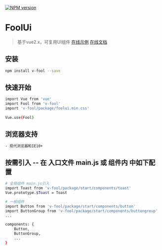 [![NPM version](https://img.shields.io/npm/v/v-fool.svg)](https://www.npmjs.com/package/v-fool)

# FoolUi

> 基于vue2.x，可复用UI组件 [在线示例](https://jolypan.github.io/FoolUi/dist/#/?_blank) [在线文档](https://jolypan.github.io/FoolUi/#/?_blank)

## 安装

``` bash
npm install v-fool --save
```
## 快速开始
``` bash
import Vue from 'vue'
import Fool from 'v-fool'
import 'v-fool/package/foolui.min.css'  
 
Vue.use(Fool)
```
## 浏览器支持
``` bash
- 现代浏览器和IE10+
```

## 按需引入 -- 在 入口文件 main.js 或 组件内 中如下配置

``` bash
# 全局组件 main.js引入
import Toast from 'v-fool/package/start/components/toast'
Vue.prototype.$Toast = Toast

# 一般组件
import Button from 'v-fool/package/start/components/button'
import ButtonGroup from 'v-fool/package/start/components/buttongroup'
...

components: {
    Button,
    ButtonGroup,
    ...
}
``` 